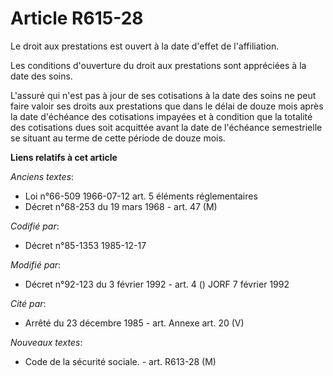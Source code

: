 # Article R615-28

Le droit aux prestations est ouvert à la date d'effet de l'affiliation. 

Les conditions d'ouverture du droit aux prestations sont appréciées à la date des soins. 

L'assuré qui n'est pas à jour de ses cotisations à la date des soins ne peut faire valoir ses droits aux prestations que dans
le délai de douze mois après la date d'échéance des cotisations impayées et à condition que la totalité des cotisations dues
soit acquittée avant la date de l'échéance semestrielle se situant au terme de cette période de douze mois.

**Liens relatifs à cet article**

_Anciens textes_:

  - Loi n°66-509 1966-07-12 art. 5 éléments réglementaires
  - Décret n°68-253 du 19 mars 1968 - art. 47 (M)

_Codifié par_:

  - Décret n°85-1353 1985-12-17

_Modifié par_:

  - Décret n°92-123 du 3 février 1992 - art. 4 () JORF 7 février 1992

_Cité par_:

  - Arrêté du 23 décembre 1985 - art. Annexe art. 20 (V)

_Nouveaux textes_:

  - Code de la sécurité sociale. - art. R613-28 (M)
